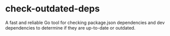 # check-outdated-deps
A fast and reliable Go tool for checking package.json dependencies and dev dependencies to determine if they are up-to-date or outdated.
